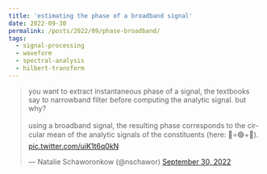 ```yaml
---
title: 'estimating the phase of a broadband signal'
date: 2022-09-30
permalink: /posts/2022/09/phase-broadband/
tags:
  - signal-processing
  - waveform
  - spectral-analysis
  - hilbert-transform
---
```


<blockquote class="twitter-tweet"><p lang="en" dir="ltr">you want to extract instantaneous phase of a signal, the textbooks say to narrowband filter before computing the analytic signal. but why?<br><br>using a broadband signal, the resulting phase corresponds to the circular mean of the analytic signals of the constituents (here: 🔴=🟢+🔵). <a href="https://t.co/uiK1t6q0kN">pic.twitter.com/uiK1t6q0kN</a></p>&mdash; Natalie Schaworonkow (@nschawor) <a href="https://twitter.com/nschawor/status/1575853074970660864?ref_src=twsrc%5Etfw">September 30, 2022</a></blockquote> <script async src="https://platform.twitter.com/widgets.js" charset="utf-8"></script> 